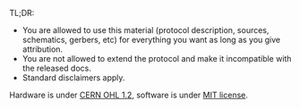 TL;DR:

- You are allowed to use this material (protocol description, sources, schematics, gerbers, etc) for everything you want as long as you give attribution.
- You are not allowed to extend the protocol and make it incompatible with the released docs.
- Standard disclaimers apply.

Hardware is under [CERN OHL 1.2](LICENSE-CERN), software is under [MIT license](LICENSE-MIT).
